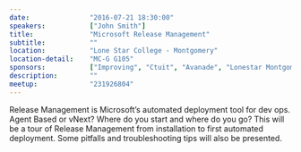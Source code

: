 ```yaml
---
date:               "2016-07-21 18:30:00"
speakers:           ["John Smith"]
title:              "Microsoft Release Management"
subtitle:           ""
location:           "Lone Star College - Montgomery"
location-detail:    "MC-G G105"
sponsors:           ["Improving", "Ctuit", "Avanade", "Lonestar Montgomery College"]
description:        ""
meetup:             "231926804"
---
```

Release Management is Microsoft’s automated deployment tool for dev ops. Agent Based or vNext? 
Where do you start and where do you go? This will be a tour of Release Management from installation 
to first automated deployment. Some pitfalls and troubleshooting tips will also be presented.
